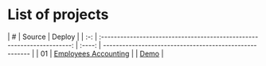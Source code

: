 # List of projects
|  #  |                                 Source                                  | Deploy |
| :-: | :---------------------------------------------------------------------: | :----: | ------------------------------------------------------- |
| 01  | [Employees Accounting](https://github.com/Hekikai/employees-accounting) |        | [Demo](https://hekikai.github.io/employees-accounting/) |
